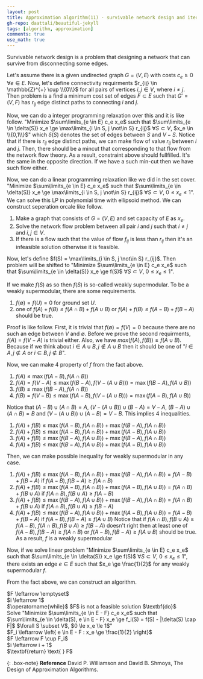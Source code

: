 ```yaml
---
layout: post
title: Approximation algorithm(11) - survivable network design and iterated rounding
gh-repo: daattali/beautiful-jekyll
tags: [algorithm, approximation]
comments: true
use_math: true
---
```


Survivable network design is a problem that designing a network that can survive from disconnecting some edges.

Let's assume there is a given undirected graph $G = (V,E)$ with costs $c_e \ge 0$ $\forall e \in E$.
Now, let's define connectivity requirments $r_{ij} \in \mathbb{Z}^{+} \cup \\{0\\}$ for all pairs of vertices $i,j \in V$, where $i \neq j$.
Then problem is a find a minimum cost set of edges $F \subset E$ such that $G' = (V,F)$ has $r_{ij}$ edge distinct paths to connecting $i$ and $j$.

Now, we can do a integer programming relaxation over this and it is like follow.
"Minimize $\sum\limits_{e \in E} c_e x_e$ such that $\sum\limits_{e \in \delta(S)} x_e \ge \max\limits_{i \in S, j \not\in S} r_{ij}$ $\forall S \subset V$, $x_e \in \\{0,1\\}$" which $\delta(S)$ denotes the set of edges between $S$ and $V - S$.
Notice that if there is $r_{ij}$ edge distinct paths, we can make flow of value $r_{ij}$ between $i$ and $j$.
Then, there should be a mincut that corresponding to that flow from the network flow theory.
As a result, constraint above should fullfilled.
It's the same in the opposite direction.
If we have a such min-cut then we have such flow either.

Now, we can do a linear programming relaxation like we did in the set cover.
"Minimize $\sum\limits_{e \in E} c_e x_e$ such that $\sum\limits_{e \in \delta(S)} x_e \ge \max\limits_{i \in S, j \not\in S} r_{ij}$ $\forall S \subset V$, $0 \le x_e \le 1$".
We can solve this LP in polynomial time with ellipsoid method.
We can construct seperation orcale like follow.
1. Make a graph that consists of $G = (V,E)$ and set capacity of $E$ as $x_e$.
2. Solve the network flow problem between all pair $i$ and $j$ such that $i \neq j$ and $i,j \in V$.
3. If there is a flow such that the value of flow $f_{ij}$ is less than $r_{ij}$ then it's an infeasible solution otherwise it is feasible.

Now, let's define $f(S) = \max\limits_{i \in S, j \not\in S} r_{ij}$.
Then problem will be shifted to "Minimize $\sum\limits_{e \in E} c_e x_e$ such that $\sum\limits_{e \in \delta(S)} x_e \ge f(S)$ $\forall S \subset V$, $0 \le x_e \le 1$".

If we make $f(S)$ as so then $f(S)$ is so-called weakly supermodular.
To be a weakly supermodular, there are some requirements.
1. $f(\emptyset) = f(U) = 0$ for ground set $U$.
2. one of $f(A) + f(B) \le f(A \cap B) + f(A \cup B)$ or $f(A) + f(B) \le f(A - B) + f(B - A)$ should be true.

Proof is like follow.
First, it is trivial that $f(\emptyset) = f(V) = 0$ because there are no such an edge between $V$ and $\emptyset$.
Before we prove the second requirments, $f(A) = f(V - A)$ is trivial either.
Also, we have $max(f(A), f(B)) \ge f(A \cup B)$.
Because if we think about $i \in A \cup B, j \not\in A \cup B$ then it should be one of "$i \in A, j \not\in A$ or $i \in B, j \not\in B$".

Now, we can make 4 property of $f$ from the fact above.

1. $f(A) \le \max(f(A - B), f(A \cap B))$
2. $f(A) = f(V - A) \le \max(f(B - A), f(V - (A \cup B))) = \max(f(B - A), f(A \cup B))$
3. $f(B) \le \max(f(B - A), f(A \cap B))$
4. $f(B) = f(V - B) \le \max(f(A - B), f(V - (A \cup B))) = \max(f(A - B), f(A \cup B))$

Notice that $(A - B) \cup (A \cap B) = A$, $(V - (A \cup B)) \cup (B - A) = V - A$, $(B - A) \cup (A \cap B) = B$ and $(V - (A \cup B)) \cup (A - B) = V - B$.
This implies 4 inequalities.
1. $f(A) + f(B) \le \max(f(A - B), f(A \cap B)) + \max(f(B - A), f(A \cap B))$
2. $f(A) + f(B) \le \max(f(A - B), f(A \cap B)) + \max(f(A - B), f(A \cup B))$
3. $f(A) + f(B) \le \max(f(B - A), f(A \cup B)) + \max(f(B - A), f(A \cap B))$
4. $f(A) + f(B) \le \max(f(B - A), f(A \cup B)) + \max(f(A - B), f(A \cup B))$

Then, we can make possible inequality for weakly supermodular in any case.
1. $f(A) + f(B) \le \max(f(A - B), f(A \cap B)) + \max(f(B - A), f(A \cap B)) = f(A - B) + f(B - A)$ if $f(A - B), f(B - A) \ge f(A \cap B)$
2. $f(A) + f(B) \le \max(f(A - B), f(A \cap B)) + \max(f(A - B), f(A \cup B)) = f(A \cap B) + f(B \cup A)$ if $f(A \cap B), f(B \cup A) \ge f(A - B)$
3. $f(A) + f(B) \le \max(f(B - A), f(A \cup B)) + \max(f(B - A), f(A \cap B)) = f(A \cap B) + f(B \cup A)$ if $f(A \cap B), f(B \cup A) \ge f(B - A)$
4. $f(A) + f(B) \le \max(f(B - A), f(A \cup B)) + \max(f(A - B), f(A \cup B)) = f(A - B) + f(B - A)$ if $f(A - B), f(B - A) \ge f(A \cup B)$
Notice that if $f(A \cap B), f(B \cup A) \ge f(A - B)$, $f(A \cap B), f(B \cup A) \ge f(B - A)$ doesn't right then at least one of $f(A - B), f(B - A) \ge f(A \cap B)$ or $f(A - B), f(B - A) \ge f(A \cup B)$ should be true.
As a result, $f$ is a weakly supermodular

Now, if we solve linear problem "Minimize $\sum\limits_{e \in E} c_e x_e$ such that $\sum\limits_{e \in \delta(S)} x_e \ge f(S)$ $\forall S \subset V$, $0 \le x_e \le 1$",
there exists an edge $e \in E$ such that $x_e \ge \frac{1}{2}$ for any weakly supermodular $f$.

From the fact above, we can construct an algorithm.

<div class="algorithm">
    $F \leftarrow \emptyset$<br>
    $i \leftarrow 1$<br>
    $\operatorname{while}$ $F$ is not a feasible solution $\textbf{do}$<br>
    <div class = "algorithm">
        Solve "Minimize $\sum\limits_{e \in E - F} c_e x_e$ such that $\sum\limits_{e \in \delta(S), e \in E - F} x_e \ge f_i(S) = f(S) - |\delta(S) \cap F|$ $\forall S \subset V$, $0 \le x_e \le 1$"<br>
        $F_i \leftarrow \left{ e \in E - F : x_e \ge \frac{1}{2} \right}$<br>
        $F \leftarrow F \cup F_i$<br>
        $i \leftarrow i + 1$
    </div>
    $\textbf{return} \text{ } F$
</div>


{: .box-note}
**Reference** David P. Williamson and David B. Shmoys, The Design of Approximation Algorithms.